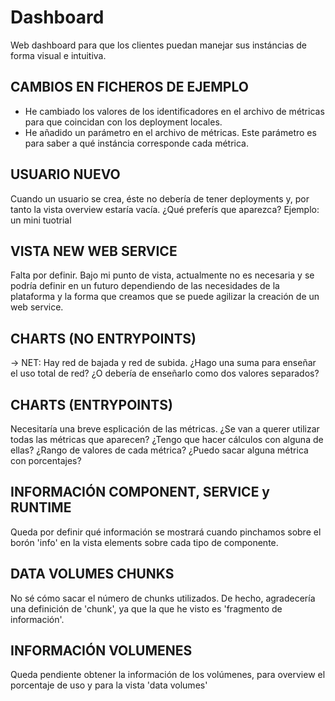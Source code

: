# Dashboard
Web dashboard para que los clientes puedan manejar sus instáncias de forma visual e intuitiva.

CAMBIOS EN FICHEROS DE EJEMPLO
---------------------------------------------------------
- He cambiado los valores de los identificadores en el archivo de métricas para que coincidan con los deployment locales.
- He añadido un parámetro en el archivo de métricas. Este parámetro es para saber a qué instáncia corresponde cada métrica.

USUARIO NUEVO
---------------------------------------------------------
Cuando un usuario se crea, éste no debería de tener deployments y, por tanto la vista overview estaría vacía.
¿Qué preferís que aparezca? Ejemplo: un mini tuotrial

VISTA NEW WEB SERVICE
---------------------------------------------------------
Falta por definir. Bajo mi punto de vista, actualmente no es necesaria y se podría definir en un futuro dependiendo de las necesidades de la plataforma y la forma que creamos que se puede agilizar la creación de un web service.

CHARTS (NO ENTRYPOINTS)
---------------------------------------------------------
-> NET: Hay red de bajada y red de subida. ¿Hago una suma para enseñar el uso total de red? ¿O debería de enseñarlo como dos valores separados?

CHARTS (ENTRYPOINTS)
---------------------------------------------------------
Necesitaría una breve esplicación de las métricas.
¿Se van a querer utilizar todas las métricas que aparecen?
¿Tengo que hacer cálculos con alguna de ellas?
¿Rango de valores de cada métrica?
¿Puedo sacar alguna métrica con porcentajes?

INFORMACIÓN COMPONENT, SERVICE y RUNTIME
---------------------------------------------------------
Queda por definir qué información se mostrará cuando pinchamos sobre el borón 'info' en la vista elements sobre cada tipo de componente.

DATA VOLUMES CHUNKS
---------------------------------------------------------
No sé cómo sacar el número de chunks utilizados. De hecho, agradecería una definición de 'chunk', ya que la que he visto es 'fragmento de información'.

INFORMACIÓN VOLUMENES
---------------------------------------------------------
Queda pendiente obtener la información de los volúmenes, para overview el porcentaje de uso y para la vista 'data volumes'